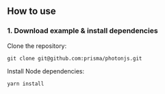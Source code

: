 ## How to use

### 1. Download example & install dependencies

Clone the repository:

```
git clone git@github.com:prisma/photonjs.git
```

Install Node dependencies:

```
yarn install
```
